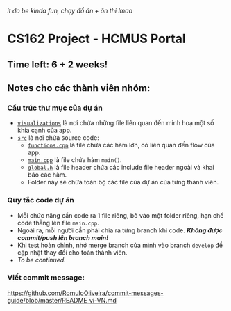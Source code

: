 ﻿*it do be kinda fun, chạy đồ án + ôn thi lmao*

# CS162 Project - HCMUS Portal

## Time left: 6 + 2 weeks!

## Notes cho các thành viên nhóm:

### Cấu trúc thư mục của dự án

- [`visualizations`](./visualizations) là nơi chứa những file liên quan đến minh hoạ một số khía cạnh của app.
- [`src`](./src) là nơi chứa source code:
  - [`functions.cpp`](./src/functions.cpp) là file chứa các hàm lớn, có liên quan đến flow của app.
  - [`main.cpp`](./src/main.cpp) là file chứa hàm `main()`.
   - [`global.h`](./src/global.h) là file header chứa các include file header ngoài và khai báo các hàm.
   - Folder này sẽ chứa toàn bộ các file của dự án của từng thành viên.
### Quy tắc code dự án

- Mỗi chức năng cần code ra 1 file riêng, bỏ vào một folder riêng, hạn chế code thẳng lên file `main.cpp`.
- Ngoài ra, mỗi người cần phải chia ra từng branch khi code. ***Không được commit/push lên branch main!***
- Khi test hoàn chỉnh, nhớ merge branch của mình vào branch `develop` để cập nhật thay đổi cho toàn thành viên.
- *To be continued.*

### Viết commit message:

https://github.com/RomuloOliveira/commit-messages-guide/blob/master/README_vi-VN.md
